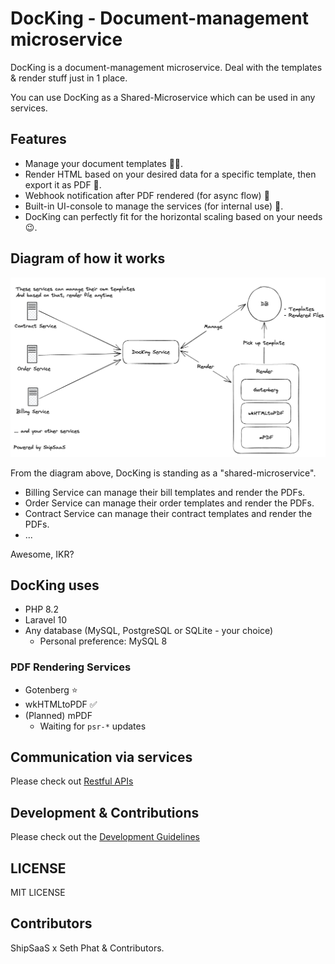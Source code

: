 # DocKing - Document-management microservice

DocKing is a document-management microservice. Deal with the templates & render stuff just in 1 place.

You can use DocKing as a Shared-Microservice which can be used in any services.

## Features
- Manage your document templates 📰🧾.
- Render HTML based on your desired data for a specific template, then export it as PDF 🏃‍.
- Webhook notification after PDF rendered (for async flow) 🚀
- Built-in UI-console to manage the services (for internal use) 🔋.
- DocKing can perfectly fit for the horizontal scaling based on your needs 😉.

## Diagram of how it works

![DocKing](./docs/img/full-picture.png)

From the diagram above, DocKing is standing as a "shared-microservice".

- Billing Service can manage their bill templates and render the PDFs.
- Order Service can manage their order templates and render the PDFs.
- Contract Service can manage their contract templates and render the PDFs.
- ...

Awesome, IKR?

## DocKing uses
- PHP 8.2
- Laravel 10
- Any database (MySQL, PostgreSQL or SQLite - your choice)
  -  Personal preference: MySQL 8

### PDF Rendering Services
- Gotenberg ⭐️
- wkHTMLtoPDF ✅
- (Planned) mPDF
  - Waiting for `psr-*` updates

## Communication via services

Please check out [Restful APIs](./docs/ENDPOINTS.md)

## Development & Contributions

Please check out the [Development Guidelines](./docs)

## LICENSE

MIT LICENSE

## Contributors

ShipSaaS x Seth Phat & Contributors.
